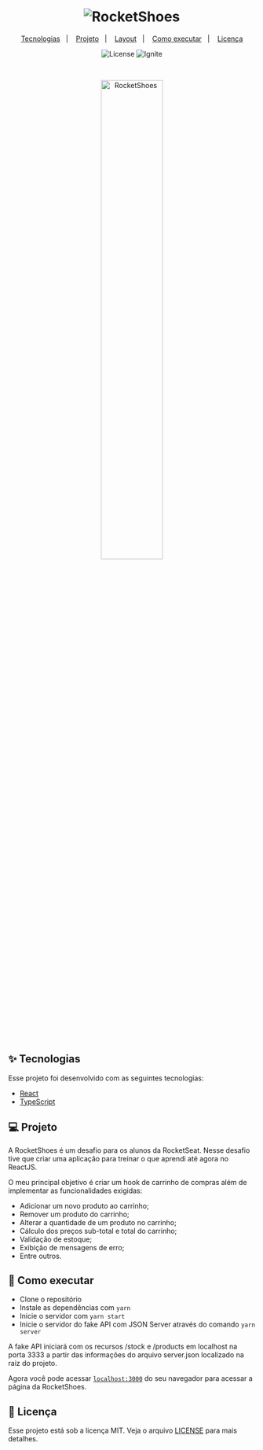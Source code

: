 <h1 align="center">
  <img alt="RocketShoes" title="RocketShoes" src="https://user-images.githubusercontent.com/79451027/155979810-78fc53aa-6cda-475e-9bdc-df58e77f7899.png" />
</h1>

<p align="center">
  <a href="#-tecnologias">Tecnologias</a>&nbsp;&nbsp;&nbsp;|&nbsp;&nbsp;&nbsp;
  <a href="#-projeto">Projeto</a>&nbsp;&nbsp;&nbsp;|&nbsp;&nbsp;&nbsp;
  <a href="#-layout">Layout</a>&nbsp;&nbsp;&nbsp;|&nbsp;&nbsp;&nbsp;
  <a href="#-como-executar">Como executar</a>&nbsp;&nbsp;&nbsp;|&nbsp;&nbsp;&nbsp;
  <a href="#-licença">Licença</a>
</p>

<p align="center">
  <img alt="License" src="https://img.shields.io/static/v1?label=license&message=MIT&color=8257E5&labelColor=000000">

 <img src="https://img.shields.io/static/v1?label=NLW&message=04&color=8257E5&labelColor=000000" alt="Ignite" />
</p>

<br>

<p align="center">
  <img alt="RocketShoes" src="https://user-images.githubusercontent.com/79451027/155978602-54bf7bee-3be2-4d8e-9121-fb37354e688c.png" width="50%">
</p>

## ✨ Tecnologias

Esse projeto foi desenvolvido com as seguintes tecnologias:

- [React](https://reactjs.org)
- [TypeScript](https://www.typescriptlang.org/)

## 💻 Projeto

A RocketShoes é um desafio para os alunos da RocketSeat. Nesse desafio tive que criar uma aplicação para treinar o que aprendi até agora no ReactJS.

O meu principal objetivo é criar um hook de carrinho de compras além de implementar as funcionalidades exigidas:

- Adicionar um novo produto ao carrinho;
- Remover um produto do carrinho;
- Alterar a quantidade de um produto no carrinho;
- Cálculo dos preços sub-total e total do carrinho;
- Validação de estoque;
- Exibição de mensagens de erro;
- Entre outros.

## 🚀 Como executar

- Clone o repositório
- Instale as dependências com `yarn`
- Inicie o servidor com `yarn start`
- Inicie o servidor do fake API com JSON Server através do comando `yarn server`

A fake API iniciará com os recursos /stock e /products em localhost na porta 3333 a partir das informações do arquivo server.json localizado na raiz do projeto.

Agora você pode acessar [`localhost:3000`](http://localhost:3000) do seu navegador para acessar a página da RocketShoes.

## 📄 Licença

Esse projeto está sob a licença MIT. Veja o arquivo [LICENSE](LICENSE.md) para mais detalhes.
